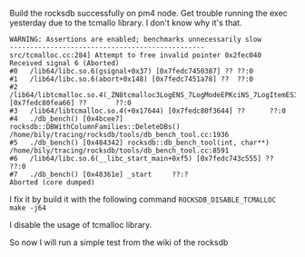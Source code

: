 
Build the rocksdb successfully on pm4 node.
Get trouble running the exec yesterday due to the tcmallo library.
I don't know why it's that.
```
WARNING: Assertions are enabled; benchmarks unnecessarily slow
------------------------------------------------
src/tcmalloc.cc:284] Attempt to free invalid pointer 0x2fec040
Received signal 6 (Aborted)
#0   /lib64/libc.so.6(gsignal+0x37) [0x7fedc7450387] ?? ??:0
#1   /lib64/libc.so.6(abort+0x148) [0x7fedc7451a78] ??  ??:0
#2   /lib64/libtcmalloc.so.4(_ZN8tcmalloc3LogENS_7LogModeEPKciNS_7LogItemES3_S3_S3_+0x1e6) [0x7fedc80fea66] ??       ??:0
#3   /lib64/libtcmalloc.so.4(+0x17644) [0x7fedc80f3644] ??      ??:0
#4   ./db_bench() [0x4bcee7] rocksdb::DBWithColumnFamilies::DeleteDBs() /home/bily/tracing/rocksdb/tools/db_bench_tool.cc:1936
#5   ./db_bench() [0x484342] rocksdb::db_bench_tool(int, char**)        /home/bily/tracing/rocksdb/tools/db_bench_tool.cc:8591
#6   /lib64/libc.so.6(__libc_start_main+0xf5) [0x7fedc743c555] ??       ??:0
#7   ./db_bench() [0x48361e] _start     ??:?
Aborted (core dumped)
```

I fix it by build it with the following command 
`ROCKSDB_DISABLE_TCMALLOC make -j64`

I disable the usage of tcmalloc library.

So now I will run a simple test from the wiki of the 
rocksdb
